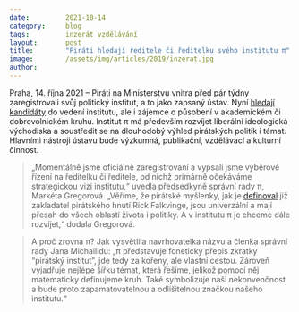 ```yaml
---
date:         2021-10-14
category:     blog
tags:         inzerát vzdělávání
layout:       post
title:        "Piráti hledají ředitele či ředitelku svého institutu π"
image:        /assets/img/articles/2019/inzerat.jpg 
author:       
---
```



 

Praha, 14. října 2021 – Piráti na Ministerstvu vnitra před pár týdny zaregistrovali svůj politický institut, a to jako zapsaný ústav. Nyní [hledají kandidáty](https://forum.pirati.cz/viewtopic.php?p=774960#p774960) do vedení institutu, ale i zájemce o působení v akademickém či dobrovolnickém kruhu. Institut π má především rozvíjet liberální ideologická východiska a soustředit se na dlouhodobý výhled pirátských politik i témat. Hlavními nástroji ústavu bude výzkumná, publikační, vzdělávací a kulturní činnost.

 

> „Momentálně jsme oficiálně zaregistrovaní a vypsali jsme výběrové řízení na ředitelku či ředitele, od nichž primárně očekáváme strategickou vizi institutu,“ uvedla předsedkyně správní rady π, Markéta Gregorová. „Věříme, že pirátské myšlenky, jak je [definoval](https://falkvinge.net/pirate-wheel/) již zakladatel pirátského hnutí Rick Falkvinge, jsou univerzální a mají přesah do všech oblastí života i politiky. A v institutu π je chceme dále rozvíjet,“ dodala Gregorová.

 

> A proč zrovna π? Jak vysvětlila navrhovatelka názvu a členka správní rady Jana Michailidu: „π představuje fonetický přepis zkratky “pirátský institut”, jde tedy za kořeny, ale vlastní cestou. Zároveň vyjadřuje nejlépe šířku témat, která řešíme, jelikož pomocí něj matematicky definujeme kruh. Také symbolizuje naši nekonvenčnost a bude proto zapamatovatelnou a odlišitelnou značkou našeho institutu.“

 

